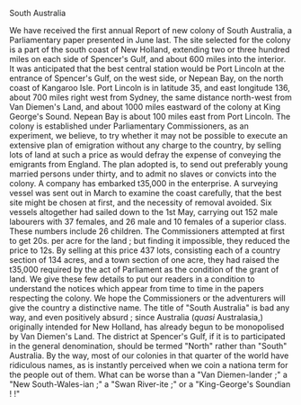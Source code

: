 South AustraliaWe have received the first annual Report of new
                    colony of South Australia, a Parliamentary paper presented in June last.
                    The site selected for the colony is a part of the south coast of New
                    Holland, extending two or three hundred miles on each side of
                    Spencer's Gulf, and about 600 miles into the interior. It was
                    anticipated that the best central station would be Port Lincoln at the
                    entrance of Spencer's Gulf, on the west side, or Nepean Bay, on the north
                    coast of Kangaroo Isle. Port Lincoln is in latitude 35, and east
                    longitude 136, about 700 miles right west from Sydney, the same distance
                    north-west from Van Diemen's Land, and about 1000 miles eastward
                    of the colony at King George's Sound. Nepean Bay is about
                    100 miles east from Port Lincoln. The colony is established under
                    Parliamentary Commissioners, as an experiment, we believe, to try whether
                    it may not be possible to execute an extensive plan of emigration
                    without any charge to the country, by selling lots of land at such a
                    price as would defray the expense of conveying the emigrants from England.
                    The plan adopted is, to send out preferably young married persons under thirty, and to admit no slaves or convicts into the colony. A
                    company has embarked t35,000 in the enterprise. A surveying vessel was sent
                    out in March to examine the coast carefully, that the best site might
                    be chosen at first, and the necessity of removal avoided. Six
                    vessels altogether had sailed down to the 1st May, carrying out 152 male
                    labourers with 37 females, and 26 male and 10 females of a
                    superior class. These numbers include 26 children. The Commissioners
                    attempted at first to get 20s. per acre for the land ; but finding it
                        impossible, they reduced the price to 12s. By selling at
                    this price 437 lots, consisting each of a country section
                    of 134 acres, and a town section of one acre, they had raised the t35,000
                    required by the act of Parliament as the condition of the grant
                    of land. We give these few details to put our readers in a condition to
                    understand the notices which appear from time to time in the papers
                    respecting the colony. We hope the Commissioners or the adventurers will
                    give the country a distinctive name. The title of "South Australia" is
                    bad any way, and even positively absurd ; since Australia (*quasi* Australasia,) originally intended for New
                    Holland, has already begun to be monopolised by Van Diemen's Land. The
                    district at Spencer's Gulf, if it is to participated in the general
                    denomination, should be termed "North" rather than "South" Australia.
                    By the way, most of our colonies in that quarter of the world have
                    ridiculous names, as is instantly perceived when we coin a nationa term for
                    the people out of them. What can be worse than a "Van Diemen-lander ;"
                    a "New South-Wales-ian ;" a "Swan River-ite ;" or a "King-George's Soundian ! !"